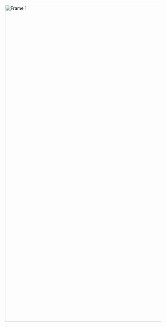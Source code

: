 <img width="1024" alt="Frame 1" src="https://github.com/user-attachments/assets/9f0325e8-77bd-4008-bb30-ea3d60c7a69b">
